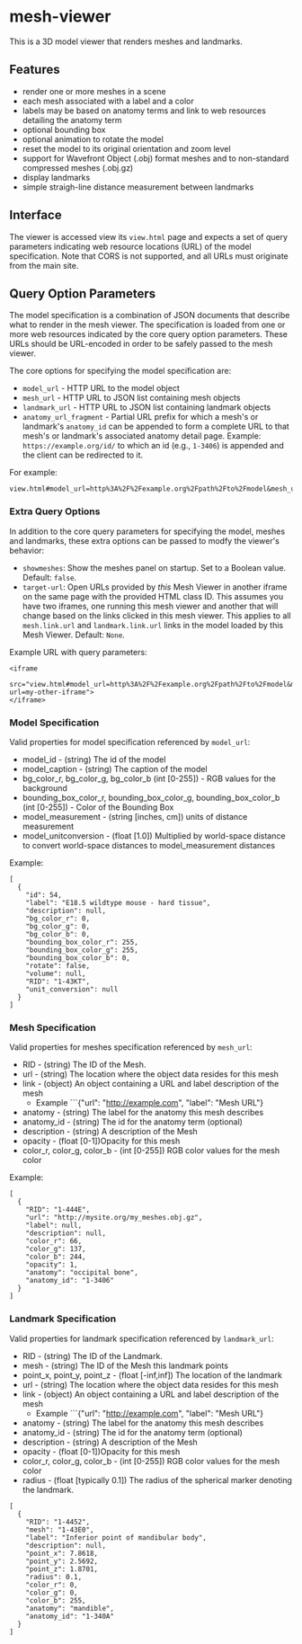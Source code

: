 # mesh-viewer

This is a 3D model viewer that renders meshes and landmarks.

## Features

- render one or more meshes in a scene
- each mesh associated with a label and a color
- labels may be based on anatomy terms and link to web resources detailing the anatomy term
- optional bounding box
- optional animation to rotate the model
- reset the model to its original orientation and zoom level
- support for Wavefront Object (.obj) format meshes and to non-standard compressed meshes (.obj.gz)
- display landmarks
- simple straigh-line distance measurement between landmarks

## Interface

The viewer is accessed view its `view.html` page and expects a set of query parameters
indicating web resource locations (URL) of the model specification. Note that
CORS is not supported, and all URLs must originate from the main site.

## Query Option Parameters

The model specification is a combination of JSON documents that describe what to
render in the mesh viewer. The specification is loaded from one or more web resources
indicated by the core query option parameters. These URLs should be URL-encoded in
order to be safely passed to the mesh viewer.

The core options for specifying the model specification are:

* `model_url` - HTTP URL to the model object
* `mesh_url` - HTTP URL to JSON list containing mesh objects
* `landmark_url` - HTTP URL to JSON list containing landmark objects
* `anatomy_url_fragment` - Partial URL prefix for which a mesh's or landmark's
  `anatomy_id` can be appended to form a complete URL to that mesh's or landmark's 
  associated anatomy detail page. Example: `https://example.org/id/` to which an
  id (e.g., `1-3406`) is appended and the client can be redirected to it.

For example:

```
view.html#model_url=http%3A%2F%2Fexample.org%2Fpath%2Fto%2Fmodel&mesh_url=http%3A%2F%2Fexample.org%2Fpath%2Fto%2Fmeshes&anatomy_url_fragment=http:%2F%2Fexample.org%2Fid%2F
```

### Extra Query Options

In addition to the core query parameters for specifying the model, meshes and landmarks, these extra 
options can be passed to modfy the viewer's behavior:

- `showmeshes`: Show the meshes panel on startup. Set to a Boolean value. Default: `false`. 
- `target-url`: Open URLs provided by *this* Mesh Viewer in another iframe on the same page with the provided HTML class ID. This assumes you have two iframes, one running this mesh viewer and another that will change based on the links clicked in this mesh viewer. This applies to all `mesh.link.url` and `landmark.link.url` links in the model loaded by this Mesh Viewer. Default: `None`.

Example URL with query parameters:

```
<iframe 
  src="view.html#model_url=http%3A%2F%2Fexample.org%2Fpath%2Fto%2Fmodel&mesh_url=http%3A%2F%2Fexample.org%2Fpath%2Fto%2Fmeshes&anatomy_url_fragment=http:%2F%2Fexample.org%2Fid%2F&showmeshes=true&target-url=my-other-iframe">
</iframe>
```

### Model Specification

Valid properties for model specification referenced by `model_url`:

* model_id - (string) The id of the model
* model_caption - (string) The caption of the model
* bg_color_r, bg_color_g, bg_color_b (int [0-255]) - RGB values for the background
* bounding_box_color_r, bounding_box_color_g, bounding_box_color_b (int [0-255]) -
 Color of the Bounding Box
* model_measurement - (string [inches, cm]) units of distance measurement
* model_unitconversion - (float [1.0]) Multiplied by world-space distance to
 convert world-space distances to model_measurement distances

Example:
```
[
  {
    "id": 54,
    "label": "E18.5 wildtype mouse - hard tissue",
    "description": null,
    "bg_color_r": 0,
    "bg_color_g": 0,
    "bg_color_b": 0,
    "bounding_box_color_r": 255,
    "bounding_box_color_g": 255,
    "bounding_box_color_b": 0,
    "rotate": false,
    "volume": null,
    "RID": "1-43KT",
    "unit_conversion": null
  }
]
```

### Mesh Specification

Valid properties for meshes specification referenced by `mesh_url`:

* RID - (string) The ID of the Mesh.
* url - (string) The location where the object data resides for this mesh
* link - (object) An object containing a URL and label description of the mesh
    * Example ```{"url": "http://example.com", "label": "Mesh URL"}
* anatomy - (string) The label for the anatomy this mesh describes
* anatomy_id - (string) The id for the anatomy term (optional)
* description - (string) A description of the Mesh
* opacity - (float [0-1])Opacity for this mesh
* color_r, color_g, color_b - (int [0-255]) RGB color values for the mesh color

Example:
```
[
  {
    "RID": "1-444E",
    "url": "http://mysite.org/my_meshes.obj.gz",
    "label": null,
    "description": null,
    "color_r": 66,
    "color_g": 137,
    "color_b": 244,
    "opacity": 1,
    "anatomy": "occipital bone",
    "anatomy_id": "1-3406"
  }
]
```

### Landmark Specification

Valid properties for landmark specification referenced by `landmark_url`:

* RID - (string) The ID of the Landmark.
* mesh - (string) The ID of the Mesh this landmark points
* point_x, point_y, point_z - (float [-inf,inf]) The location of the landmark
* url - (string) The location where the object data resides for this mesh
* link - (object) An object containing a URL and label description of the mesh
    * Example ```{"url": "http://example.com", "label": "Mesh URL"}
* anatomy - (string) The label for the anatomy this mesh describes
* anatomy_id - (string) The id for the anatomy term (optional)
* description - (string) A description of the Mesh
* opacity - (float [0-1])Opacity for this mesh
* color_r, color_g, color_b - (int [0-255]) RGB color values for the mesh color
* radius - (float [typically 0.1]) The radius of the spherical marker denoting the landmark.

```
[
  {
    "RID": "1-4452",
    "mesh": "1-43E0",
    "label": "Inferior point of mandibular body",
    "description": null,
    "point_x": 7.8618,
    "point_y": 2.5692,
    "point_z": 1.8701,
    "radius": 0.1,
    "color_r": 0,
    "color_g": 0,
    "color_b": 255,
    "anatomy": "mandible",
    "anatomy_id": "1-340A"
  }
]
```
